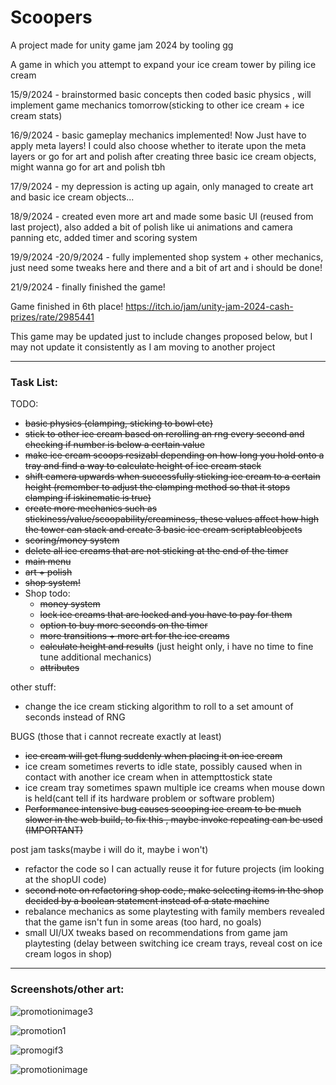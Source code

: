# Scoopers
 A project made for unity game jam 2024 by tooling gg
 
 A game in which you attempt to expand your ice cream tower by piling ice cream

15/9/2024 - brainstormed basic concepts then coded basic physics , will implement game mechanics tomorrow(sticking to other ice cream + ice cream stats)

16/9/2024 - basic gameplay mechanics implemented! Now Just have to apply meta layers! I could also choose whether to iterate upon the meta layers or go for art and polish 
after creating three basic ice cream objects, might wanna go for art and polish tbh

17/9/2024 - my depression is acting up again, only managed to create art and basic ice cream objects...

18/9/2024 -  created even more art and made some basic UI (reused from last project), also added a bit of polish like ui animations and camera panning etc, added timer and scoring system

19/9/2024 -20/9/2024 -  fully implemented shop system + other mechanics, just need some tweaks here and there and a bit of art and i should be done!

21/9/2024 - finally finished the game!

Game finished in 6th place!
https://itch.io/jam/unity-jam-2024-cash-prizes/rate/2985441

This game may be updated just to include changes proposed below, but I may not update it consistently as I am moving to another project

---
### Task List:

TODO:
- ~~basic physics (clamping, sticking to bowl etc)~~
- ~~stick to other ice cream based on rerolling an rng every second and checking if number is below a certain value~~
- ~~make ice cream scoops resizabl depending on how long you hold onto a tray and find a way to calculate height of ice cream stack~~
- ~~shift camera upwards when successfully sticking ice cream to a certain height (remember to adjust the clamping method so that it stops clamping if iskinematic is true)~~
- ~~create more mechanics such as stickiness/value/scoopability/creaminess, these values affect how high the tower can stack and create 3 basic ice cream scriptableobjects~~ 
- ~~scoring/money system~~
- ~~delete all ice creams that are not sticking at the end of the timer~~
- ~~main menu~~
- ~~art + polish~~
- ~~shop system!~~
- Shop todo:
   - ~~money system~~
   - ~~lock ice creams that are locked and you have to pay for them~~
   - ~~option to buy more seconds on the timer~~
   - ~~more transitions + more art for the ice creams~~
   - ~~calculate height and results~~ (just height only, i have no time to fine tune additional mechanics)
   - ~~attributes~~

other stuff:
- change the ice cream sticking algorithm to roll to a set amount of seconds instead of RNG

BUGS (those that i cannot recreate exactly at least)
- ~~ice cream will get flung suddenly when placing it on ice cream~~
- ice cream sometimes reverts to idle state, possibly caused when in contact with another ice cream when in attempttostick state
- ice cream tray sometimes spawn multiple ice creams when mouse down is held(cant tell if its hardware problem or software problem)
- ~~Performance intensive bug causes scooping ice cream to be much slower in the web build, to fix this , maybe invoke repeating can be used (IMPORTANT)~~

post jam tasks(maybe i will do it, maybe i won't)
- refactor the code so I can actually reuse it for future projects (im looking at the shopUI code)
- ~~second note on refactoring shop code, make selecting items in the shop decided by a boolean statement instead of a state machine~~
- rebalance mechanics as some playtesting with family members revealed that the game isn't fun in some areas (too hard, no goals)
- small UI/UX tweaks based on recommendations from game jam playtesting
(delay between switching ice cream trays, reveal cost on ice cream logos in shop)

---
### Screenshots/other art:

![promotionimage3](https://github.com/user-attachments/assets/5565de4d-d7c2-4784-935d-230374b66da5)

![promotion1](https://github.com/user-attachments/assets/6860fb0e-2ad0-421c-9835-6dc05f6a4d64)

![promogif3](https://github.com/user-attachments/assets/d7723fda-a26a-4551-9086-a331c8c06125)

![promotionimage](https://github.com/user-attachments/assets/28d4caba-1684-40b8-a6dd-64b8139640af)





